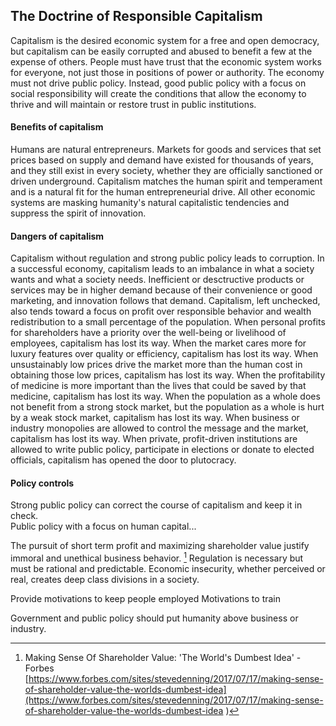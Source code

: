 ## The Doctrine of Responsible Capitalism
Capitalism is the desired economic system for a free and open democracy, but capitalism can be easily corrupted and abused to benefit a few at the expense of others.  People must have trust that the economic system works for everyone, not just those in positions of power or authority.  The economy must not drive public policy.  Instead, good public policy with a focus on social responsibility will create the conditions that allow the economy to thrive and will maintain or restore trust in public institutions.

#### Benefits of capitalism
Humans are natural entrepreneurs.  Markets for goods and services that set prices based on supply and demand have existed for thousands of years, and they still exist in every society, whether they are officially sanctioned or driven underground.  Capitalism matches the human spirit and temperament and is a natural fit for the human entrepreneurial drive.  All other economic systems are masking humanity's natural capitalistic tendencies and suppress the spirit of innovation.

#### Dangers of capitalism
Capitalism without regulation and strong public policy leads to corruption.  In a successful economy, capitalism leads to an imbalance in what a society wants and what a society needs.  Inefficient or desctructive products or services may be in higher demand because of their convenience or good marketing, and innovation follows that demand.   Capitalism, left unchecked, also tends toward a focus on profit over responsible behavior and wealth redistribution to a small percentage of the population.  When personal profits for shareholders have a priority over the well-being or livelihood of employees, capitalism has lost its way.  When the market cares more for luxury features over quality or efficiency, capitalism has lost its way.  When unsustainably low prices drive the market more than the human cost in obtaining those low prices, capitalism has lost its way.  When the profitability of medicine is more important than the lives that could be saved by that medicine, capitalism has lost its way.  When the population as a whole does not benefit from a strong stock market, but the population as a whole is hurt by a weak stock market, capitalism has lost its way.  When business or industry monopolies are allowed to control the message and the market, capitalism has lost its way.  When private, profit-driven institutions are allowed to write public policy, participate in elections or donate to elected officials, capitalism has opened the door to plutocracy.

#### Policy controls
Strong public policy can correct the course of capitalism and keep it in check.  
Public policy with a focus on human capital...

The pursuit of short term profit and maximizing shareholder value justify immoral and unethical business behavior. [^1]
Regulation is necessary but must be rational and predictable.
Economic insecurity, whether perceived or real, creates deep class divisions in a society.


Provide motivations to keep people employed 
Motivations to train 



Government and public policy should put humanity above business or industry.  

  

    
  


[^1]: Making Sense Of Shareholder Value: 'The World's Dumbest Idea' - Forbes [https://www.forbes.com/sites/stevedenning/2017/07/17/making-sense-of-shareholder-value-the-worlds-dumbest-idea](https://www.forbes.com/sites/stevedenning/2017/07/17/making-sense-of-shareholder-value-the-worlds-dumbest-idea )